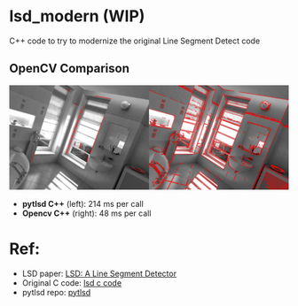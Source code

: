 # lsd_modern (WIP)
 C++ code to try to modernize the original Line Segment Detect code

## OpenCV Comparison
![LSD](https://github.com/ibaiGorordo/lsd_modern/blob/main/doc/img/lines.jpg)

- **pytlsd C++** (left): 214 ms per call
- **Opencv C++** (right): 48 ms per call

# Ref:
- LSD paper: [LSD: A Line Segment Detector](https://www.ipol.im/pub/art/2012/gjmr-lsd/)
- Original C code: [lsd c code](https://github.com/theWorldCreator/LSD)
- pytlsd repo: [pytlsd](https://github.com/rpautrat/pytlsd)


